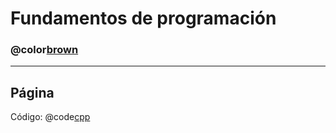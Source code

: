 # Fundamentos de programación

### @color[brown](Prueba)

---
Página
---
Código:
@code[cpp](prueba.cpp)